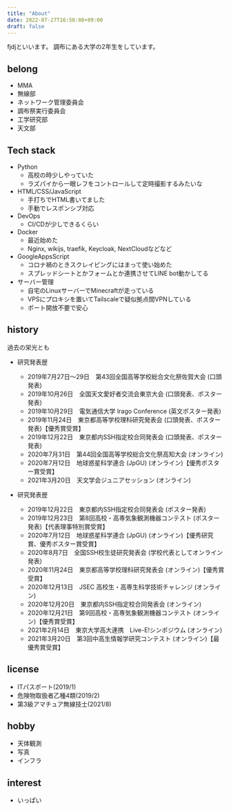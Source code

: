 ```yaml
---
title: "About"
date: 2022-07-27T16:58:08+09:00
draft: false
---
```


fjdjといいます。
調布にある大学の2年生をしています。

## belong
- MMA
- 無線部
- ネットワーク管理委員会
- 調布祭実行委員会
- 工学研究部
- 天文部

## Tech stack
- Python
    - 高校の時少しやっていた
    - ラズパイから一眼レフをコントロールして定時撮影するみたいな
- HTML/CSS/JavaScript
    - 手打ちでHTML書いてました
    - 手動でレスポンシブ対応
- DevOps
    - CI/CDが少しできるくらい
- Docker
    - 最近始めた
    - Nginx, wikijs, traefik, Keycloak, NextCloudなどなど
- GoogleAppsScript
    - コロナ禍のときスクレイピングにはまって使い始めた
    - スプレッドシートとかフォームとか連携させてLINE bot動かしてる
- サーバー管理
    - 自宅のLinuxサーバーでMinecraftが走っている
    - VPSにプロキシを置いてTailscaleで疑似拠点間VPNしている
    - ポート開放不要で安心

## history
過去の栄光とも

- 研究発表歴
    - 2019年7月27日～29日　第43回全国高等学校総合文化祭佐賀大会 (口頭発表)
    - 2019年10月26日　全国天文愛好者交流会東京大会 (口頭発表、ポスター発表)
    - 2019年10月29日　電気通信大学 Irago Conference (英文ポスター発表)
    - 2019年11月24日　東京都高等学校理科研究発表会 (口頭発表、ポスター発表)【優秀賞受賞】
    - 2019年12月22日　東京都内SSH指定校合同発表会 (口頭発表、ポスター発表)
    - 2020年7月31日　第44回全国高等学校総合文化祭高知大会 (オンライン)
    - 2020年7月12日　地球惑星科学連合 (JpGU) (オンライン)【優秀ポスター賞受賞】
    - 2021年3月20日　天文学会ジュニアセッション  (オンライン)

- 研究発表歴
    - 2019年12月22日　東京都内SSH指定校合同発表会 (ポスター発表)
    - 2019年12月23日　第8回高校・高専気象観測機器コンテスト (ポスター発表)【代表理事特別賞受賞】
    - 2020年7月12日　地球惑星科学連合 (JpGU) (オンライン)【優秀研究賞、優秀ポスター賞受賞】
    - 2020年8月7日　全国SSH校生徒研究発表会 (学校代表としてオンライン発表)
    - 2020年11月24日　東京都高等学校理科研究発表会 (オンライン)【優秀賞受賞】
    - 2020年12月13日　JSEC 高校生・高専生科学技術チャレンジ (オンライン) 
    - 2020年12月20日　東京都内SSH指定校合同発表会 (オンライン)
    - 2020年12月21日　第9回高校・高専気象観測機器コンテスト (オンライン)【優秀賞受賞】
    - 2021年2月14日　東京大学高大連携　Live-E!シンポジウム (オンライン)
    - 2021年3月20日　第3回中高生情報学研究コンテスト (オンライン)【最優秀賞受賞】


## license
- ITパスポート(2019/1)
- 危険物取扱者乙種4類(2019/2)
- 第3級アマチュア無線技士(2021/8)

## hobby
- 天体観測
- 写真
- インフラ

## interest
- いっぱい